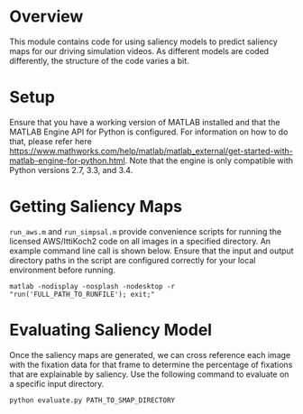 # Overview

This module contains code for using saliency models to predict saliency maps for our driving simulation videos. As different models
are coded differently, the structure of the code varies a bit.

# Setup

Ensure that you have a working version of MATLAB installed and that the MATLAB Engine API for Python is configured. For information on how to do
that, please refer here https://www.mathworks.com/help/matlab/matlab_external/get-started-with-matlab-engine-for-python.html. Note that the engine is 
only compatible with Python versions 2.7, 3.3, and 3.4. 

# Getting Saliency Maps

`run_aws.m` and `run_simpsal.m` provide convenience scripts for running the licensed AWS/IttiKoch2 code on all images in a specified directory. An example command line call is shown below. Ensure that the input and output directory paths in the script are configured correctly for your local environment before running.
```
matlab -nodisplay -nosplash -nodesktop -r "run('FULL_PATH_TO_RUNFILE'); exit;"
```

# Evaluating Saliency Model

Once the saliency maps are generated, we can cross reference each image with the fixation data for that frame to determine the percentage of fixations that are explainable by saliency. Use the following command to evaluate on a specific input directory. 
```
python evaluate.py PATH_TO_SMAP_DIRECTORY
```
